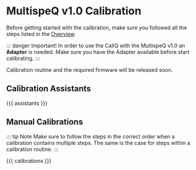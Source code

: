 # MultispeQ v1.0 Calibration

Before getting started with the calibration, make sure you followed all the steps listed in the [Overview](./overview.md).

::: danger Important!
In order to use the CaliQ with the MultispeQ v1.0 an **Adapter** is needed. Make sure you have the Adapter available before start calibrating.
:::

Calibration routine and the required firmware will be released soon.

## Calibration Assistants

{{{ assistants }}}

## Manual Calibrations

::: tip Note
Make sure to follow the steps in the correct order when a calibration contains multiple steps. The same is the case for steps within a calibration routine.
:::

{{{ calibrations }}}
